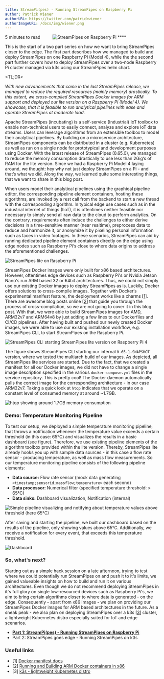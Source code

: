 ```yaml
---
title: StreamPi(pes) - Running StreamPipes on Raspberry Pi
author: Patrick Wiener
authorURL: https://twitter.com/patrickwiener
authorImageURL: /docs/img/wiener.png
---
```

<img class="blog-image" style="max-width:100%;" src="/docs/blog/assets/2020-01-23/streampipes_raspberrypi.png" alt="StreamPipes on Raspberry Pi">
**<div style="float: left; padding-right: 40px;">5 minutes to read</div>**
<br>



This is the start of a two part series on how we want to bring StreamPipes closer to the edge. The first part describes how we managed to build and deploy StreamPipes on one Raspberry Pi (Model 4), while the the second part further covers how to deploy StreamPipes over a two-node Raspberry Pi cluster managed via k3s using our StreamPipes helm chart.
<!--truncate-->

<TL;DR>

_With new advancements that came in the last StreamPipes release, we managed to reduce the required resources (mainly memory) drastically. To this extent, we cross-compiled StreamPipes Docker images for ARM support and deployed our lite version on a Raspberry Pi (Model 4). We showcase, that it is feasible to run analytical pipelines with ease and operate StreamPipes at moderate load._

Apache StreamPipes (incubating) is a self-service (Industrial) IoT toolbox to enable non-technical users to easily connect, analyze and explore IoT data streams. Users can leverage algorithms from an extensible toolbox to model their analytical pipelines. By building on a microservice architecture, StreamPipes components can be distributed in a cluster (e.g. Kubernetes)  as well as run on a single node for prototypical and development purposes using Docker. With the latest release of StreamPipes (0.65.0), we managed to reduce the memory consumption drastically to use less than 2Gig‘s of RAM for the lite version. Since we had a Raspberry Pi Model 4 laying around, we thought: hey why not just deploy StreamPipes on a Pi - and that’s what we did. Along the way, we learned quite some interesting things, that we want to share in this blog post.

When users model their analytical pipelines using the graphical pipeline editor, the corresponding pipeline element containers, hosting these algorithms, are invoked by a rest call from the backend to start a new thread with the corresponding algorithm. In typical edge use cases such as in the industrial internet of things (IIoT), it is oftentimes neither feasible nor necessary to simply send all raw data to the cloud to perform analytics. On the contrary, requirements often induce the challenges to either derive decisions in a time-sensitive manner (near realtime), preprocess  data to reduce and harmonize it, or anonymize it by pixeling personal information such as faces in video footages. In these scenarios, StreamPipes can aid by running dedicated pipeline element containers directly on the edge using edge nodes such as Raspberry Pi‘s close to where data origins to address the aforementioned challenges.

<img class="blog-image" align="center" style="max-width:80%;" src="/docs/blog/assets/2020-01-23/00_idea.png" alt="StreamPipes lite on Raspberry Pi">

StreamPipes Docker images were only built for x86 based architectures. However, oftentimes edge devices such as Raspberry Pi's or Nvidia Jetson Nano's run ARM based 32 or 64bit architectures. Thus, we could not simply use our existing Docker images to deploy StreamPipes as is. Luckily, Docker offers solutions to cross-compile images. Together with Docker‘s experimental manifest feature, the deployment works like a charms [[1](https://docs.docker.com/engine/reference/commandline/manifest/)]. There are awesome blog posts online [[2](https://ownyourbits.com/2018/06/27/running-and-building-arm-docker-containers-in-x86/)] that guide you through the process of cross-compilation, so we are not going to cover it in this blog post. With that, we were able to build StreamPipes images for AMD, ARM32v7 and ARM64v8 by just adding a few lines to our Dockerfiles and CI/CD pipelines. After having built and pushed our newly created Docker images, we were able to use our existing installation workflow, e.g. StreamPipes CLI, to start StreamPipes on the Raspberry Pi.

<img class="blog-image" style="max-width:100%;" src="/docs/blog/assets/2020-01-23/01_start.png" alt="StreamPipes CLI starting StreamPipes lite version on Raspberry Pi 4">

The figure shows StreamPipes CLI starting our internal `0.65.1-SNAPSHOT` version, where we tested the multiarch build of our images. As depicted, all StreamPipes lite services are started. Due to the fact, that we created a manifest for all our Docker images, we did not have to change a single image description specified in the various `docker-compose.yml` files in the service repository. This is pretty cool! The Docker daemon automatically pulls the correct image for the corresponding architecture - in our case ARM32v7. Taking a quick look at `htop` indicates that we operate on a constant level of consumed memory at around ~1.7GB.

<img class="blog-image" style="max-width:100%;" src="/docs/blog/assets/2020-01-23/02_htop.png" alt="htop showing around 1.7GB memory consumption">

### Demo: Temperature Monitoring Pipeline
To test our setup, we deployed a simple temperature monitoring pipeline, that throws a notification whenever the temperature value exceeds a certain threshold (in this case: 65°C) and visualizes the results in a basic dashboard (see figure). Therefore, we use existing pipeline elements of the algorithm toolbox provided within the lite version. Thereby, StreamPipes lite already hooks you up with sample data sources - in this case a flow rate sensor - producing temperature, as well as mass flow measurements. So our temperature monitoring pipeline consists of the following pipeline elements:

- **Data source:** Flow rate sensor (mock data generating `<timestamp;sensorid;massflow;temperature>` each second)
- **Data processor:** Numerical filter (specified temperature threshold: > 65°C)
- **Data sinks:** Dashboard visualization, Notification (internal)

<img class="blog-image" style="max-width:100%;" src="/docs/blog/assets/2020-01-23/03_pipeline.png" alt="Simple pipeline visualizing and notifying about temperature values above threshold (here 65°C)">

After saving and starting the pipeline, we built our dashboard based on the results of the pipeline, only showing values above 65°C. Additionally, we receive a notification for every event, that exceeds this temperature threshold.

<img class="blog-image" style="max-width:100%;" src="/docs/blog/assets/2020-01-23/04_dashboard.png" alt="Dashboard">


### So, what's next?
Starting out as a simple hack session on a late afternoon, trying to test where we could potentially run StreamPipes on and push it to it's limits, we gained valueable insights on how to build and run it on various architectures. Even though we do not recommend deploying StreamPipes in it's full glory on single low-resourced devices such as Raspberry Pi's, we aim to bring certain algorithms closer to where data is generated - on the edge. Consequently - apart from x86 images - we plan on providing our StreamPipes Docker images for ARM based architectures in the future. As a sneak peak - we also plan on deploying StreamPipes over a k3s [[3](https://k3s.io/)] cluster, a lightweight Kubernetes distro especially suited for IoT and edge scenarios.

- **[Part 1: StreamPi(pes) - Running StreamPipes on Raspberry Pi](/docs/blog/2020/01/23/streampipes_on_rpi)**
- Part 2: StreamPipes goes edge - Running StreamPipes on k3s


### Useful links
- [1] [Docker manifest docs](https://docs.docker.com/engine/reference/commandline/manifest/)
- [2] [Running and Building ARM Docker containers in x86](https://ownyourbits.com/2018/06/27/running-and-building-arm-docker-containers-in-x86/)
- [3] [k3s - lightweight Kubernetes distro](https://k3s.io/)

